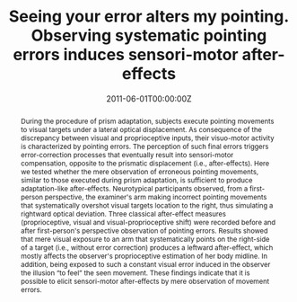 ---
abstract: During the procedure of prism adaptation, subjects execute pointing movements to visual targets under a lateral optical displacement. As consequence of the discrepancy between visual and proprioceptive inputs, their visuo-motor activity is characterized by pointing errors. The perception of such final errors triggers error-correction processes that eventually result into sensori-motor compensation, opposite to the prismatic displacement (i.e., after-effects). Here we tested whether the mere observation of erroneous pointing movements, similar to those executed during prism adaptation, is sufficient to produce adaptation-like after-effects. Neurotypical participants observed, from a first-person perspective, the examiner's arm making incorrect pointing movements that systematically overshot visual targets location to the right, thus simulating a rightward optical deviation. Three classical after-effect measures (proprioceptive, visual and visual-proprioceptive shift) were recorded before and after first-person's perspective observation of pointing errors. Results showed that mere visual exposure to an arm that systematically points on the right-side of a target (i.e., without error correction) produces a leftward after-effect, which mostly affects the observer's proprioceptive estimation of her body midline. In addition, being exposed to such a constant visual error induced in the observer the illusion “to feel” the seen movement. These findings indicate that it is possible to elicit sensori-motor after-effects by mere observation of movement errors.
authors:
- admin
- Patrice Revol
- Masahiro Katayama
- Yves Rossetti
- Alessandro Farnè
date: "2011-06-01T00:00:00Z"
doi: "10.1371/journal.pone.0021070"
featured: false
image:
  caption: 'Image credit: [**Unsplash**](https://unsplash.com/photos/)'
  focal_point: ""
  preview_only: true
projects: []
publication: 'Plos One, 6(6):e21070'
publication_short: "Plos One, 6(6):e21070"
publication_types:
- "2"
publishDate: "2011-06-01T00:00:00Z"
slides: 
summary:
tags: [aftereffects, pointing, errors]
title: Seeing your error alters my pointing. Observing systematic pointing errors induces sensori-motor after-effects
url_code: ""
url_dataset: ""
url_pdf: ""
url_poster: ""
url_project: ""
url_slides: ""
url_source: ""
url_video: ""
---